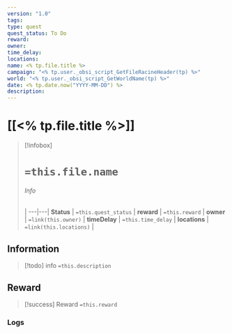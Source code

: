 ```yaml
---
version: "1.0"
tags: 
type: quest
quest_status: To Do
reward: 
owner: 
time_delay: 
locations: 
name: <% tp.file.title %>
campaign: "<% tp.user._obsi_script_GetFileRacineHeader(tp) %>"
world: "<% tp.user._obsi_script_GetWorldName(tp) %>"
date: <% tp.date.now("YYYY-MM-DD") %>
description:
---
```

# [[<% tp.file.title %>]]

> [!infobox]
> # `=this.file.name`
> ###### Info
>  |
> ---|---|
> **Status** | `=this.quest_status` |
> **reward** | `=this.reward` |
> **owner** | `=link(this.owner)` |
> **timeDelay** | `=this.time_delay` |
> **locations** | `=link(this.locations)` |


## Information
> [!todo] info
> `=this.description`


## Reward
> [!success] Reward
> `=this.reward`


### Logs